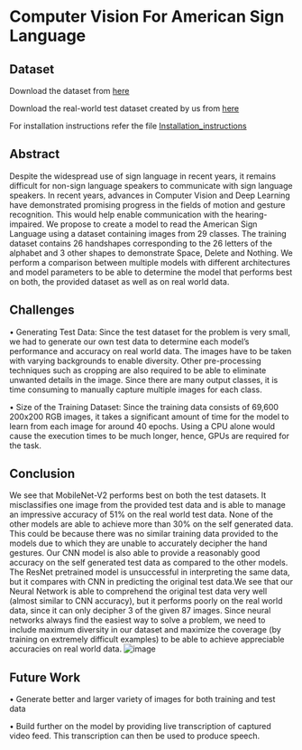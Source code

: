 # Computer Vision For American Sign Language
## Dataset
Download the dataset from [here](https://www.kaggle.com/datasets/grassknoted/asl-alphabet) 

Download the real-world test dataset created by us from [here](https://www.kaggle.com/datasets/muskaan3299/self-generated-test-set)

For installation instructions refer the file [Installation_instructions](https://github.com/muskaan99/Computer-Vision-for-reading-American-Sign-Language/blob/main/Installation_instructions.md)

## Abstract
Despite the widespread use of sign language in recent years, it remains difficult for non-sign language speakers to
communicate with sign language speakers. In recent years, advances in Computer Vision and Deep Learning have
demonstrated promising progress in the fields of motion and gesture recognition. This would help enable communication
with the hearing-impaired. We propose to create a model to read the American Sign Language using a dataset
containing images from 29 classes. The training dataset contains 26 handshapes corresponding to the 26 letters of
the alphabet and 3 other shapes to demonstrate Space, Delete and Nothing. We perform a comparison between
multiple models with different architectures and model parameters to be able to determine the model that performs
best on both, the provided dataset as well as on real world data.

## Challenges
• Generating Test Data: Since the test dataset for the problem is very small, we had to generate our own test
data to determine each model’s performance and accuracy on real world data. The images have to be taken with
varying backgrounds to enable diversity. Other pre-processing techniques such as cropping are also required to
be able to eliminate unwanted details in the image. Since there are many output classes, it is time consuming
to manually capture multiple images for each class.

• Size of the Training Dataset: Since the training data consists of 69,600 200x200 RGB images, it takes a
significant amount of time for the model to learn from each image for around 40 epochs. Using a CPU alone
would cause the execution times to be much longer, hence, GPUs are required for the task.

## Conclusion

We see that MobileNet-V2 performs best on both the test datasets. It misclassifies one image from the provided test data and is able to manage an impressive accuracy of 51% on the real world test data. None of the other models are able to achieve more than 30% on the self generated data. This could be because there was no similar training data provided to the models due to which they are unable to accurately decipher the hand gestures. Our CNN model is also able to provide a reasonably good accuracy on the self generated test data as compared to the other models. The ResNet pretrained model is unsuccessful in interpreting the same data, but it compares with CNN in predicting the original test data.We see that our Neural Network is able to comprehend the original test data very well (almost similar to CNN
accuracy), but it performs poorly on the real world data, since it can only decipher 3 of the given 87 images. Since neural networks always find the easiest way to solve a problem, we need to include maximum diversity in our dataset and maximize the coverage (by training on extremely difficult examples) to be able to achieve appreciable accuracies on real world data.
![image](https://user-images.githubusercontent.com/68809236/168027244-840b779c-6fbd-4bd4-9629-e405df4a6f65.png)


## Future Work
• Generate better and larger variety of images for both training and test data

• Build further on the model by providing live transcription of captured video feed. This transcription can then
be used to produce speech.

